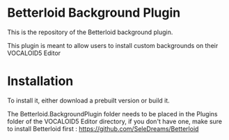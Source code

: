 # Betterloid Background Plugin

This is the repository of the Betterloid background plugin.

This plugin is meant to allow users to install custom backgrounds on their VOCALOID5 Editor

# Installation

To install it, either download a prebuilt version or build it.

The Betterloid.BackgroundPlugin folder needs to be placed in the Plugins folder of the VOCALOID5 Editor directory, if you don't have one, make sure to install Betterloid first : 
https://github.com/SeleDreams/Betterloid